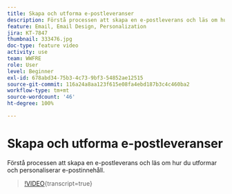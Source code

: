 ```yaml
---
title: Skapa och utforma e-postleveranser
description: Förstå processen att skapa en e-postleverans och läs om hur du utformar och personaliserar e-postinnehåll.
feature: Email, Email Design, Personalization
jira: KT-7847
thumbnail: 333476.jpg
doc-type: feature video
activity: use
team: WWFRE
role: User
level: Beginner
exl-id: 678abd34-75b3-4c73-9bf3-54852ae12515
source-git-commit: 116a24a8aa123f615e08fa4ebd187b3c4c460ba2
workflow-type: tm+mt
source-wordcount: '46'
ht-degree: 100%

---
```


# Skapa och utforma e-postleveranser

Förstå processen att skapa en e-postleverans och läs om hur du utformar och personaliserar e-postinnehåll.

>[!VIDEO](https://video.tv.adobe.com/v/333476?quality=12&learn=on){transcript=true}
